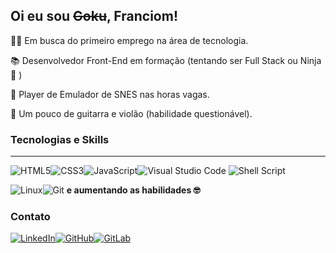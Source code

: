 <h2>Oi eu sou <s>Goku</s>, Franciom!</h2>

:running_man:  Em busca do primeiro emprego na área de tecnologia.

:books:  Desenvolvedor Front-End em formação (tentando ser Full Stack ou Ninja :ninja: )

:space_invader:  Player de Emulador de SNES nas horas vagas.

:guitar:  Um pouco de guitarra e violão (habilidade questionável).



### Tecnologias e Skills
------

![HTML5](https://img.shields.io/badge/html5-%23E34F26.svg?style=for-the-badge&logo=html5&logoColor=white)![CSS3](https://img.shields.io/badge/css3-%231572B6.svg?style=for-the-badge&logo=css3&logoColor=white)![JavaScript](https://img.shields.io/badge/javascript-%23323330.svg?style=for-the-badge&logo=javascript&logoColor=%23F7DF1E)![Visual Studio Code](https://img.shields.io/badge/Visual%20Studio%20Code-0078d7.svg?style=for-the-badge&logo=visual-studio-code&logoColor=white) ![Shell Script](https://img.shields.io/badge/shell_script-%23121011.svg?style=for-the-badge&logo=gnu-bash&logoColor=white)

![Linux](https://img.shields.io/badge/Linux-FCC624?style=for-the-badge&logo=linux&logoColor=black)![Git](https://img.shields.io/badge/git-%23F05033.svg?style=for-the-badge&logo=git&logoColor=white)  **e aumentando as habilidades :nerd_face:**



### Contato
<a href="https://br.linkedin.com/in/franciom-veloso">![LinkedIn](https://img.shields.io/badge/linkedin-%230077B5.svg?style=for-the-badge&logo=linkedin&logoColor=white)</a><a href="https://github.com/franciomveloso">![GitHub](https://img.shields.io/badge/github-%23121011.svg?style=for-the-badge&logo=github&logoColor=white)</a><a href="https://gitlab.com/franciomveloso">![GitLab](https://img.shields.io/badge/gitlab-%23181717.svg?style=for-the-badge&logo=gitlab&logoColor=white)</a>
